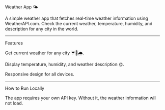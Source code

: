 Weather App 🌤️

A simple weather app that fetches real-time weather information using WeatherAPI.com.
Check the current weather, temperature, humidity, and description for any city in the world.


---

Features

Get current weather for any city ☔🌈🌧️.

Display temperature, humidity, and weather description 🌞.

Responsive design for all devices.



---

How to Run Locally

The app requires your own API key. Without it, the weather information will not load.